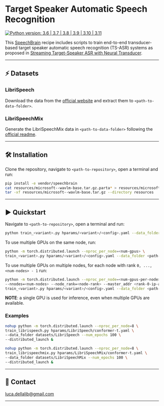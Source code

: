 # Target Speaker Automatic Speech Recognition

[![Python version: 3.6 | 3.7 | 3.8 | 3.9 | 3.10 | 3.11](https://img.shields.io/badge/python-3.6%20|%203.7%20|%203.8%20|%203.9%20|%203.10%20|%203.11-blue)](https://www.python.org/downloads/)

This [SpeechBrain](https://speechbrain.github.io) recipe includes scripts to train end-to-end transducer-based target speaker automatic
speech recognition (TS-ASR) systems as proposed in [Streaming Target-Speaker ASR with Neural Transducer](https://arxiv.org/abs/2209.04175).

---------------------------------------------------------------------------------------------------------

## ⚡ Datasets

### LibriSpeech

Download the data from the [official website](https://www.openslr.org/12) and extract them  to `<path-to-data-folder>`.

### LibriSpeechMix

Generate the LibriSpeechMix data in `<path-to-data-folder>` following the
[official readme](https://github.com/NaoyukiKanda/LibriSpeechMix/blob/main/README.md).

---------------------------------------------------------------------------------------------------------

## 🛠️️ Installation

Clone the repository, navigate to `<path-to-repository>`, open a terminal and run:

```bash
pip install -e vendor/speechbrain
cat resources/microsoft--wavlm-base.tar.gz.parta* > resources/microsoft--wavlm-base.tar.gz
tar -xf resources/microsoft--wavlm-base.tar.gz --directory resources
```

---------------------------------------------------------------------------------------------------------

## ▶️ Quickstart

Navigate to `<path-to-repository>`, open a terminal and run:

```bash
python train_<variant>.py hparams/<variant>/<config>.yaml --data_folder <path-to-data-folder>
```

To use multiple GPUs on the same node, run:

```bash
python -m torch.distributed.launch --nproc_per_node=<num-gpus> \
train_<variant>.py hparams/<variant>/<config>.yaml --data_folder <path-to-data-folder> --distributed_launch
```

To use multiple GPUs on multiple nodes, for each node with rank `0, ..., <num-nodes> - 1` run:

```bash
python -m torch.distributed.launch --nproc_per_node=<num-gpus-per-node> \
--nnodes=<num-nodes> --node_rank=<node-rank> --master_addr <rank-0-ip-addr> --master_port 5555 \
train_<variant>.py hparams/<variant>/<config>.yaml --data_folder <path-to-data-folder> --distributed_launch
```

**NOTE**: a single GPU is used for inference, even when multiple GPUs are available.

### Examples

```bash
nohup python -m torch.distributed.launch --nproc_per_node=8 \
train_librispeech.py hparams/LibriSpeech/conformer-t.yaml \
--data_folder datasets/LibriSpeech --num_epochs 100 \
--distributed_launch &
```

```bash
nohup python -m torch.distributed.launch --nproc_per_node=8 \
train_librispeechmix.py hparams/LibriSpeechMix/conformer-t.yaml \
--data_folder datasets/LibriSpeechMix --num_epochs 100 \
--distributed_launch &
```

---------------------------------------------------------------------------------------------------------

## 📧 Contact

[luca.dellalib@gmail.com](mailto:luca.dellalib@gmail.com)

---------------------------------------------------------------------------------------------------------
